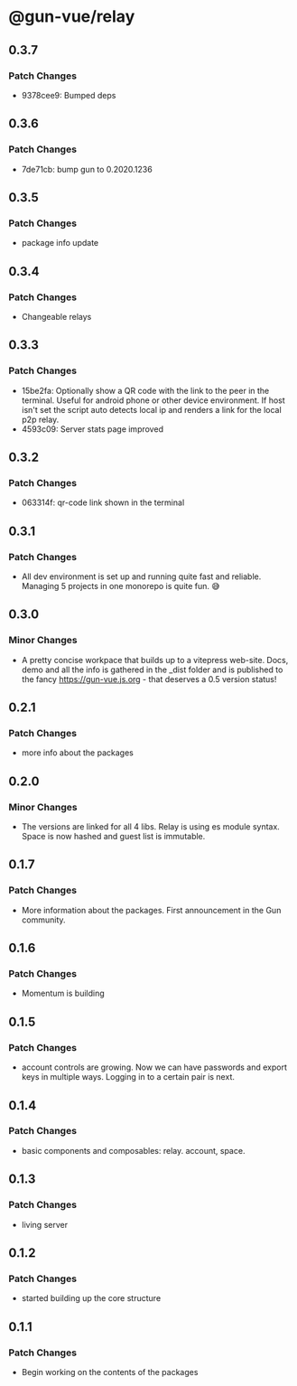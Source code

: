 # @gun-vue/relay

## 0.3.7

### Patch Changes

- 9378cee9: Bumped deps

## 0.3.6

### Patch Changes

- 7de71cb: bump gun to 0.2020.1236

## 0.3.5

### Patch Changes

- package info update

## 0.3.4

### Patch Changes

- Changeable relays

## 0.3.3

### Patch Changes

- 15be2fa: Optionally show a QR code with the link to the peer in the terminal. Useful for android phone or other device environment. If host isn't set the script auto detects local ip and renders a link for the local p2p relay.
- 4593c09: Server stats page improved

## 0.3.2

### Patch Changes

- 063314f: qr-code link shown in the terminal

## 0.3.1

### Patch Changes

- All dev environment is set up and running quite fast and reliable. Managing 5 projects in one monorepo is quite fun. 😅

## 0.3.0

### Minor Changes

- A pretty concise workpace that builds up to a vitepress web-site. Docs, demo and all the info is gathered in the \_dist folder and is published to the fancy https://gun-vue.js.org - that deserves a 0.5 version status!

## 0.2.1

### Patch Changes

- more info about the packages

## 0.2.0

### Minor Changes

- The versions are linked for all 4 libs. Relay is using es module syntax. Space is now hashed and guest list is immutable.

## 0.1.7

### Patch Changes

- More information about the packages. First announcement in the Gun community.

## 0.1.6

### Patch Changes

- Momentum is building

## 0.1.5

### Patch Changes

- account controls are growing. Now we can have passwords and export keys in multiple ways. Logging in to a certain pair is next.

## 0.1.4

### Patch Changes

- basic components and composables: relay. account, space.

## 0.1.3

### Patch Changes

- living server

## 0.1.2

### Patch Changes

- started building up the core structure

## 0.1.1

### Patch Changes

- Begin working on the contents of the packages
